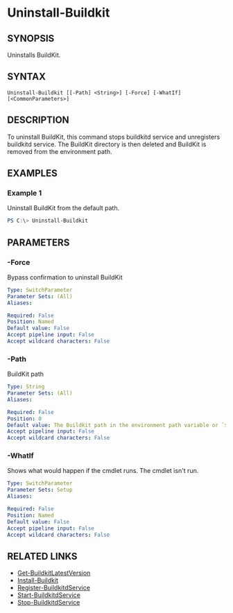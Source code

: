 ﻿---
external help file: containers-toolkit-help.xml
Module Name: containers-toolkit
online version:
schema: 2.0.0
---


# Uninstall-Buildkit

## SYNOPSIS

Uninstalls BuildKit.

## SYNTAX

```
Uninstall-Buildkit [[-Path] <String>] [-Force] [-WhatIf] [<CommonParameters>]
```

## DESCRIPTION

To uninstall BuildKit, this command stops buildkitd service and unregisters buildkitd service. The BuildKit directory is then deleted and BuildKit is removed from the environment path.

## EXAMPLES

### Example 1

Uninstall BuildKit from the default path.

```powershell
PS C:\> Uninstall-Buildkit
```

## PARAMETERS

### -Force

Bypass confirmation to uninstall BuildKit

```yaml
Type: SwitchParameter
Parameter Sets: (All)
Aliases:

Required: False
Position: Named
Default value: False
Accept pipeline input: False
Accept wildcard characters: False
```

### -Path

BuildKit path

```yaml
Type: String
Parameter Sets: (All)
Aliases:

Required: False
Position: 0
Default value: The Buildkit path in the environment path variable or `$Env:ProgramFiles\Buildkit`
Accept pipeline input: False
Accept wildcard characters: False
```

### -WhatIf

Shows what would happen if the cmdlet runs. The cmdlet isn't run.

```yaml
Type: SwitchParameter
Parameter Sets: Setup
Aliases:

Required: False
Position: Named
Default value: False
Accept pipeline input: False
Accept wildcard characters: False
```

## RELATED LINKS

- [Get-BuildkitLatestVersion](Get-BuildkitLatestVersion.md)
- [Install-Buildkit](Install-Buildkit.md)
- [Register-BuildkitdService](Register-BuildkitdService.md)
- [Start-BuildkitdService](Start-BuildkitdService.md)
- [Stop-BuildkitdService](Stop-BuildkitdService.md)
